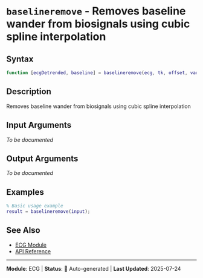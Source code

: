 # `baselineremove` - Removes baseline wander from biosignals using cubic spline interpolation

## Syntax

```matlab
function [ecgDetrended, baseline] = baselineremove(ecg, tk, offset, varargin)
```

## Description

Removes baseline wander from biosignals using cubic spline interpolation

## Input Arguments

*To be documented*

## Output Arguments

*To be documented*

## Examples

```matlab
% Basic usage example
result = baselineremove(input);
```

## See Also

- [ECG Module](README.md)
- [API Reference](../README.md)

---

**Module**: ECG | **Status**: 🔄 Auto-generated | **Last Updated**: 2025-07-24
